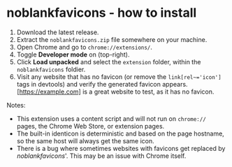 # noblankfavicons - how to install

1. Download the latest release.
2. Extract the `noblankfavicons.zip` file somewhere on your machine.
3. Open Chrome and go to `chrome://extensions/`.
4. Toggle **Developer mode** on (top-right).
5. Click **Load unpacked** and select the `extension` folder, within the `noblankfavicons` foldier.
6. Visit any website that has no favicon (or remove the `link[rel~='icon']` tags in devtools) and verify the generated favicon appears. [https://example.com] is a great website to test, as it has no favicon.

Notes:
- This extension uses a content script and will not run on `chrome://` pages, the Chrome Web Store, or extension pages.
- The built-in identicon is deterministic and based on the page hostname, so the same host will always get the same icon.
- There is a bug where sometimes websites with favicons get replaced by *noblankfavicons*'. This may be an issue with Chrome itself.
